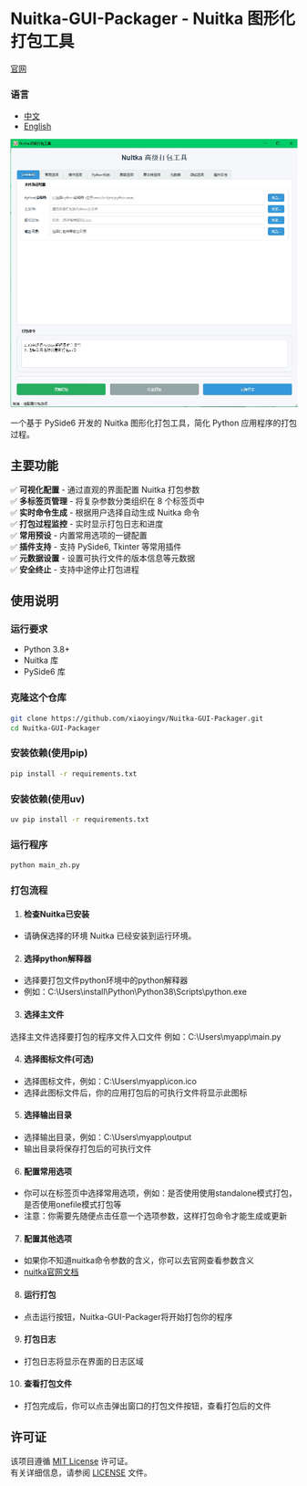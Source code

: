 # Nuitka-GUI-Packager - Nuitka 图形化打包工具

[官网](https://xiaoyingv.github.io/Nuitka-GUI-Packager/)

### 语言
* [中文](README_ZH.md)
* [English](README.md)

![界面截图](docs/images/screenshot_zh.png)

一个基于 PySide6 开发的 Nuitka 图形化打包工具，简化 Python 应用程序的打包过程。

## 主要功能

✅ **可视化配置** - 通过直观的界面配置 Nuitka 打包参数  
✅ **多标签页管理** - 将复杂参数分类组织在 8 个标签页中  
✅ **实时命令生成** - 根据用户选择自动生成 Nuitka 命令  
✅ **打包过程监控** - 实时显示打包日志和进度  
✅ **常用预设** - 内置常用选项的一键配置  
✅ **插件支持** - 支持 PySide6, Tkinter 等常用插件  
✅ **元数据设置** - 设置可执行文件的版本信息等元数据  
✅ **安全终止** - 支持中途停止打包进程  

## 使用说明

### 运行要求
- Python 3.8+
- Nuitka 库
- PySide6 库
### 克隆这个仓库
```bash
git clone https://github.com/xiaoyingv/Nuitka-GUI-Packager.git
cd Nuitka-GUI-Packager
```

### 安装依赖(使用pip)
```bash
pip install -r requirements.txt
 ```
### 安装依赖(使用uv)
```bash
uv pip install -r requirements.txt
```
### 运行程序
```bash
python main_zh.py
```
### 打包流程

1. #### 检查Nuitka已安装
* 请确保选择的环境 Nuitka 已经安装到运行环境。

2. #### 选择python解释器
* 选择要打包文件python环境中的python解释器
* 例如：C:\Users\install\Python\Python38\Scripts\python.exe

3. #### 选择主文件
选择主文件选择要打包的程序文件入口文件 例如：C:\Users\myapp\main.py

4. #### 选择图标文件(可选)
* 选择图标文件，例如：C:\Users\myapp\icon.ico
* 选择此图标文件后，你的应用打包后的可执行文件将显示此图标

5. #### 选择输出目录
* 选择输出目录，例如：C:\Users\myapp\output
* 输出目录将保存打包后的可执行文件

6. #### 配置常用选项
* 你可以在标签页中选择常用选项，例如：是否使用使用standalone模式打包，是否使用onefile模式打包等
* 注意：你需要先随便点击任意一个选项参数，这样打包命令才能生成或更新

7. #### 配置其他选项
* 如果你不知道nuitka命令参数的含义，你可以去官网查看参数含义
* [nuitka官网文档](https://nuitka.net/user-documentation/)

8. #### 运行打包
* 点击运行按钮，Nuitka-GUI-Packager将开始打包你的程序

9. #### 打包日志
* 打包日志将显示在界面的日志区域

10. #### 查看打包文件
* 打包完成后，你可以点击弹出窗口的打包文件按钮，查看打包后的文件


## 许可证

该项目遵循 [MIT License](https://opensource.org/licenses/MIT) 许可证。  
有关详细信息，请参阅 [LICENSE](LICENSE) 文件。
